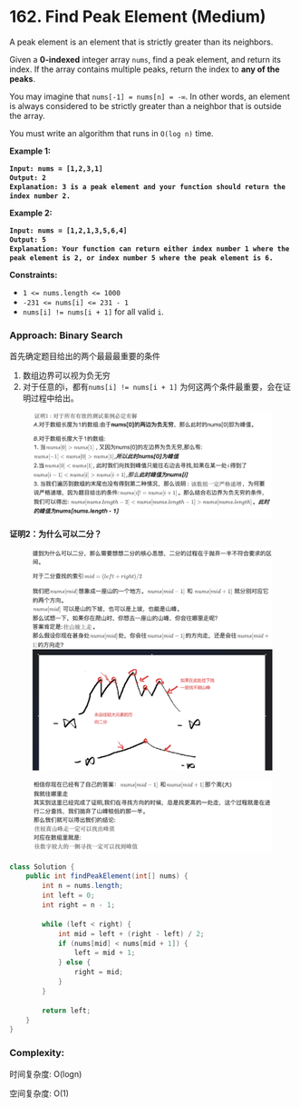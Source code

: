 # 162. Find Peak Element (Medium)

A peak element is an element that is strictly greater than its neighbors.

Given a **0-indexed** integer array `nums`, find a peak element, and return its index. If the array contains multiple peaks, return the index to **any of the peaks**.

You may imagine that `nums[-1] = nums[n] = -∞`. In other words, an element is always considered to be strictly greater than a neighbor that is outside the array.

You must write an algorithm that runs in `O(log n)` time.

**Example 1:**

<pre><code><strong>Input: nums = [1,2,3,1]
</strong><strong>Output: 2
</strong><strong>Explanation: 3 is a peak element and your function should return the index number 2.
</strong></code></pre>

**Example 2:**

<pre data-overflow="wrap"><code><strong>Input: nums = [1,2,1,3,5,6,4]
</strong><strong>Output: 5
</strong><strong>Explanation: Your function can return either index number 1 where the peak element is 2, or index number 5 where the peak element is 6.
</strong></code></pre>

**Constraints:**

* `1 <= nums.length <= 1000`
* `-231 <= nums[i] <= 231 - 1`
* `nums[i] != nums[i + 1]` for all valid `i`.



### Approach: Binary Search

首先确定题目给出的两个最最最重要的条件

1. 数组边界可以视为负无穷
2. 对于任意的i，都有`nums[i] != nums[i + 1]` 为何这两个条件最重要，会在证明过程中给出。

<figure><img src="../../../.gitbook/assets/image (34).png" alt="" width="563"><figcaption></figcaption></figure>

**证明2：为什么可以二分？**

<figure><img src="../../../.gitbook/assets/image (3).png" alt=""><figcaption></figcaption></figure>

<figure><img src="../../../.gitbook/assets/image (2).png" alt=""><figcaption></figcaption></figure>

```java
class Solution {
    public int findPeakElement(int[] nums) {
        int n = nums.length;
        int left = 0;
        int right = n - 1;
        
        while (left < right) {
            int mid = left + (right - left) / 2;
            if (nums[mid] < nums[mid + 1]) {
                left = mid + 1;
            } else {
                right = mid;
            }
        }
        
        return left;
    }
}
```

### Complexity:

时间复杂度: O(logn)

空间复杂度: O(1)
